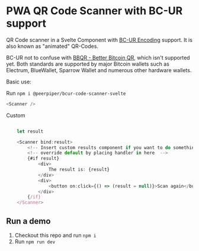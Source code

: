 # PWA QR Code Scanner with BC-UR support

QR Code scanner in a Svelte Component with [BC-UR Encoding](https://github.com/ngraveio/bc-ur) support. It is also known as "animated" QR-Codes. 

BC-UR not to confuse with [BBQR - Better Bitcoin QR](https://bbqr.org/), which isn't supported yet. Both standards are supported by major Bitcoin wallets such as Electrum, BlueWallet, Sparrow Wallet and numerous other hardware wallets.


Basic use:

Run ```npm i @peerpiper/bcur-code-scanner-svelte``` 

```js
<Scanner />
```

Custom

```js

    let result

    <Scanner bind:result>
        <!-- Insert custom results component if you want to do something unique with the QR code data -->
		<!-- override default by placing handler in here  -->
		{#if result}
			<div>
				The result is: {result}
			</div>
			<div>
				<button on:click={() => (result = null)}>Scan again</button>
			</div>
		{/if}
	</Scanner>
```

## Run a demo 
1. Checkout this repo and run ```npm i```
2. Run ```npm run dev```

